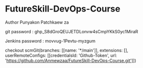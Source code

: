 # FutureSkill-DevOps-Course

Author Punyakon Patchkaew za

git password : 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

Jenkins password : movvug-1Pevtu-myzgum

checkout scmGit(branches: [[name: '*/main']], extensions: [], userRemoteConfigs: [[credentialsId: 'Github-Token', url: 'https://github.com/Anmewzaa/FutureSkill-DevOps-Course.git']])
